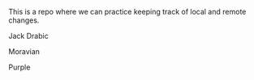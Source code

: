 This is a repo where we can practice keeping track of local and remote 
changes.

Jack Drabic

Moravian

Purple



